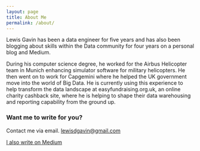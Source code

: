 ```yaml
---
layout: page
title: About Me
permalink: /about/
---
```


Lewis Gavin has been a data engineer for five years and has also been blogging about skills within the Data community for four years on a personal blog and Medium. 

During his computer science degree, he worked for the Airbus Helicopter team in Munich enhancing simulator software for military helicopters. He then went on to work for Capgemini where he helped the UK government move into the world of Big Data. He is currently using this experience to help transform the data landscape at easyfundraising.org.uk, an online charity cashback site, where he is helping to shape their data warehousing and reporting capability from the ground up. 

### Want me to write for you?

Contact me via email.
[lewisdgavin@gmail.com](mailto:lewisdgavin@gmail.com)

[I also write on Medium](https://medium.com/@lewisdgavin)
